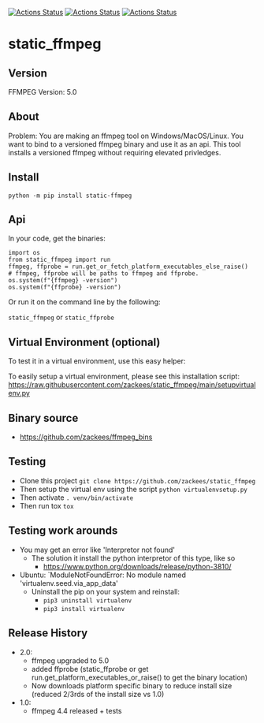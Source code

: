 
[![Actions Status](https://github.com/zackees/static_ffmpeg/workflows/MacOS_Tests/badge.svg)](https://github.com/zackees/static_ffmpeg/actions/workflows/push_macos.yml)
[![Actions Status](https://github.com/zackees/static_ffmpeg/workflows/Win_Tests/badge.svg)](https://github.com/zackees/static_ffmpeg/actions/workflows/push_win.yml)
[![Actions Status](https://github.com/zackees/static_ffmpeg/workflows/Ubuntu_Tests/badge.svg)](https://github.com/zackees/static_ffmpeg/actions/workflows/push_ubuntu.yml)

# static_ffmpeg


## Version
FFMPEG Version: 5.0


## About

Problem: You are making an ffmpeg tool on Windows/MacOS/Linux. You want to bind to a versioned ffmpeg
binary and use it as an api. This tool installs a versioned ffmpeg without requiring elevated privledges.

## Install

`python -m pip install static-ffmpeg`

## Api

In your code, get the binaries:

```
import os
from static_ffmpeg import run
ffmpeg, ffprobe = run.get_or_fetch_platform_executables_else_raise()
# ffmpeg, ffprobe will be paths to ffmpeg and ffprobe.
os.system(f"{ffmpeg} -version")
os.system(f"{ffprobe} -version")
```

Or run it on the command line by the following:

`static_ffmpeg` or `static_ffprobe`

## Virtual Environment (optional)

To test it in a virtual environment, use this easy helper:

To easily setup a virtual environment, please see this installation script:
https://raw.githubusercontent.com/zackees/static_ffmpeg/main/setupvirtualenv.py


## Binary source
  * https://github.com/zackees/ffmpeg_bins

## Testing

  * Clone this project `git clone https://github.com/zackees/static_ffmpeg`
  * Then setup the virtual env using the script `python virtualenvsetup.py`
  * Then activate `. venv/bin/activate`
  * Then run tox `tox`

## Testing work arounds
  * You may get an error like 'Interpretor not found'
    * The solution it install the python interpretor of this type, like so
      * https://www.python.org/downloads/release/python-3810/
  * Ubuntu: `ModuleNotFoundError: No module named 'virtualenv.seed.via_app_data'
    * Uninstall the pip on your system and reinstall:
      * `pip3 uninstall virtualenv`
      * `pip3 install virtualenv`

## Release History
  * 2.0:
    * ffmpeg upgraded to 5.0
    * added ffprobe (static_ffprobe or get run.get_platform_executables_or_raise() to get the binary location)
    * Now downloads platform specific binary to reduce install size (reduced 2/3rds of the install size vs 1.0)
  * 1.0:
    * ffmpeg 4.4 released + tests
